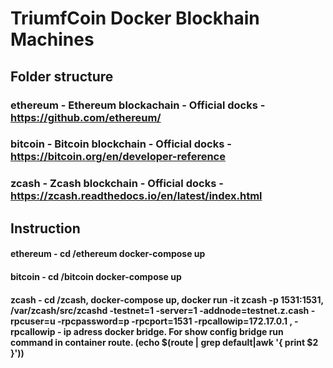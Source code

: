 # TriumfCoin Docker Blockhain Machines

## Folder structure
### ethereum -  Ethereum blockachain - Official docks -  https://github.com/ethereum/
### bitcoin - Bitcoin blockchain - Official docks - https://bitcoin.org/en/developer-reference
### zcash - Zcash blockchain - Official docks -  https://zcash.readthedocs.io/en/latest/index.html



## Instruction
#### ethereum         - cd /ethereum docker-compose up
#### bitcoin          - cd /bitcoin docker-compose up
#### zcash            - cd /zcash, docker-compose up, docker run -it zcash -p 1531:1531,  /var/zcash/src/zcashd -testnet=1 -server=1 -addnode=testnet.z.cash -rpcuser=u -rpcpassword=p -rpcport=1531 -rpcallowip=172.17.0.1 , -rpcallowip - ip adress docker bridge. For show config bridge run command in container route. (echo $(route | grep default|awk '{ print $2 }'))